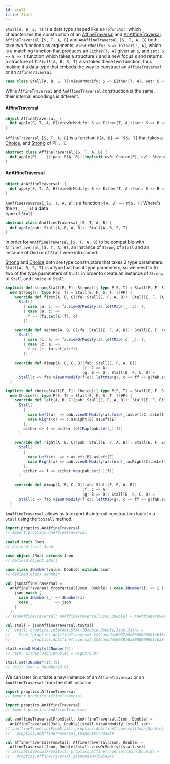 ```yaml
---
id: stall
title: Stall
---
```


`Stall[A, B, S, T]` is a data type shaped like a `Profunctor`, which characterizes the construction of an <a href="/Proptics/docs/optics/affine-traversal" target="_blank">AffineTraversal</a> and <a href="/Proptics/docs/an-optics/an-affine-traversal" target="_blank">AnAffineTraversal</a>.</br>
`AffineTraversal_[S, T, A, B]` and `AnAffineTraversal_[S, T, A, B]` both take two functions as arguments, `viewOrModify: S => Either[T, A]`, which is a matching function that produces an `Either[T, A]` given an `S`,
and `set: S => B => T` function which takes a structure `S` and a new focus `B` and returns a structure of `T`.
`Stall[A, B, S, T]` also takes these two function, thus making it a data type that embeds the way to construct an `AffineTraversal` or an `AffineTraversal`.

```scala
case class Stall[A, B, S, T](viewOrModify: S => Either[T, A], set: S => B => T)
```

While `AffineTraversal` and `AnAffineTraversal` construction is the same, their internal encodings is different.


#### AffineTraversal

```scala
object AffineTraversal_ {
  def apply[S, T, A, B](viewOrModify: S => Either[T, A])(set: S => B => T): AffineTraversal_[S, T, A, B]
}
```

`AffineTraversal_[S, T, A, B]` is a function `P[A, B] => P[S, T]` that takes a <a href="/Proptics/docs/profunctors/choice" target="_blank">Choice</a>, and
 <a href="/Proptics/docs/profunctors/strong" target="_blank">Strong</a> of P[_, _].

```scala
abstract class AffineTraversal_[S, T, A, B] {
  def apply[P[_, _]](pab: P[A, B])(implicit ev0: Choice[P], ev1: Strong[P]): P[S, T]
}
```

#### AnAffineTraversal

```scala
object AnAffineTraversal_ {
  def apply[S, T, A, B](viewOrModify: S => Either[T, A])(set: S => B => T): AnAffineTraversal_[S, T, A, B]
}
```

`AnAffineTraversal_[S, T, A, B]` is a function `P[A, B] => P[S, T]` Where's the `P[_, _]` is a data </br> type of `Stall`

```scala
abstract class AnAffineTraversal_[S, T, A, B] {
  def apply(pab: Stall[A, B, A, B]): Stall[A, B, S, T]
}
```

In order for `AnAffineTraversal_[S, T, A, B]` to be compatible with `AffineTraversal_[S, T, A, B]`, an instance of `Strong` of `Stall` and an instance of `Choice` of `Stall` were
introduced.

<a href="/Proptics/docs/profunctors/strong" target="_blank">Strong</a> and <a href="/Proptics/docs/profunctors/choice" target="_blank">Choice</a> both are type constructors that takes 2 type parameters. `Stall[A, B, S, T]` is a type that has 4 type parameters, so we need
to fix two of the type parameters of `Stall` in order to create an instance of `Strong` of `Stall` and `Choice` of `Stall`.

```scala
implicit def strongStall[E, F]: Strong[({ type P[S, T] = Stall[E, F, S, T] })#P] =
  new Strong[({ type P[S, T] = Stall[E, F, S, T] })#P] {
    override def first[A, B, C](fa: Stall[E, F, A, B]): Stall[E, F, (A, C), (B, C)] =
      Stall(
        { case (a, c) => fa.viewOrModify(a).leftMap((_, c)) },
        { case (a, c) =>
          f => (fa.set(a)(f), c)
        })
        
    override def second[A, B, C](fa: Stall[E, F, A, B]): Stall[E, F, (C, A), (C, B)] =
      Stall(
        { case (c, a) => fa.viewOrModify(a).leftMap((c, _)) },
        { case (c, a) => 
          f => (c, fa.set(a)(f))
        })
            
    override def dimap[A, B, C, D](fab: Stall[E, F, A, B])
                                  (f: C => A)
                                  (g: B => D): Stall[E, F, C, D] =
      Stall(c => fab.viewOrModify(f(c)).leftMap(g), c => ff => g(fab.set(f(c))(ff)))
  }
```

```scala
implicit def choiceStall[E, F]: Choice[({ type P[S, T] = Stall[E, F, S, T] })#P] =
  new Choice[({ type P[S, T] = Stall[E, F, S, T] })#P] {
    override def left[A, B, C](pab: Stall[E, F, A, B]): Stall[E, F, Either[A, C], Either[B, C]] =
      Stall(
        {
          case Left(a)  => pab.viewOrModify(a).fold(_.asLeft[C].asLeft[E], _.asRight[Either[B, C]])
          case Right(c) => c.asRight[B].asLeft[E]
        },
        either => f => either.leftMap(pab.set(_)(f))
      )
    
    override def right[A, B, C](pab: Stall[E, F, A, B]): Stall[E, F, Either[C, A], Either[C, B]] =
      Stall(
        {
          case Left(c)  => c.asLeft[B].asLeft[E]
          case Right(a) => pab.viewOrModify(a).fold(_.asRight[C].asLeft[E], _.asRight[Either[C, B]])
        },
        either => f => either.map(pab.set(_)(f))
      )
    
    override def dimap[A, B, C, D](fab: Stall[E, F, A, B])
                                  (f: C => A)
                                  (g: B => D): Stall[E, F, C, D] =
      Stall(c => fab.viewOrModify(f(c)).leftMap(g), c => ff => g(fab.set(f(c))(ff)))
  }
```

`AnAffineTraversal` allows us to export its internal construction logic to a `Stall` using the `toStall` method.

```scala
import proptics.AnAffineTraversal
// import proptics.AnAffineTraversal

sealed trait Json
// defined trait Json

case object JNull extends Json
// defined object JNull

case class JNumber(value: Double) extends Json
// defined class JNumber

val jsonAffineTraversal =
  AnAffineTraversal.fromPartial[Json, Double] { case JNumber(i) => i } { json => i =>
    json match {
      case JNumber(_) => JNumber(i)
      case _          => json
    }
  }
// jsonAffineTraversal: AnAffineTraversal[Json,Double] = AnAffineTraversal_$$anon$6@27ce826e

val stall = jsonAffineTraversal.toStall
//  stall: proptics.internal.Stall[Double,Double,Json,Json] = 
//    Stall(proptics.AnAffineTraversal_$$$Lambda$6037/0x0000000801cb3040@1adf1c6a,
//          proptics.AnAffineTraversal_$$$Lambda$6038/0x0000000801cb3840@1a9cda87)

stall.viewOrModify(JNumber(9))
// res0: Either[Json,Double] = Right(9.0)

stall.set(JNumber(1))(9)
// res1: Json = JNumber(9.0)
```

We can later on create a new instance of an `AffineTraversal` or an `AnAffineTraversal` from the stall instance

```scala
import proptics.AffineTraversal
// import proptics.AffineTraversal

import proptics.AnAffineTraversal
// import proptics.AnAffineTraversal

val anAffineTraversalFromStall: AnAffineTraversal[Json, Double] = 
  AnAffineTraversal[Json, Double](stall.viewOrModify)(stall.set)
// anAffineTraversalFromStall: proptics.AnAffineTraversal[Json,Double] = 
//   proptics.AnAffineTraversal_$$anon$6@77d28f9

val affineTraversalFromStall: AffineTraversal[Json, Double] = 
  AffineTraversal[Json, Double](stall.viewOrModify)(stall.set)
// affineTraversalFromStall: proptics.AffineTraversal[Json,Double] = 
//   proptics.AffineTraversal_$$anon$10@7995e246
```

